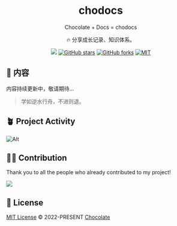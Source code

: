 
<h1 align="center">chodocs</h1>

<p align="center">
Chocolate + Docs = chodocs
</p>

<p align="center">
🔥 分享成长记录、知识体系。
</p>

<p align="center">
<a href="https://space.bilibili.com/351534170"><img src="https://img.shields.io/badge/dynamic/json?labelColor=FE7398&logo=bilibili&logoColor=white&label=bilibili%20fans&color=00aeec&query=%24.data.totalSubs&url=https%3A%2F%2Fapi.spencerwoo.com%2Fsubstats%2F%3Fsource%3Dbilibili%26queryKey%3D351534170" /></a>
<a href="https://github.com/Chocolate1999/chodocs" target="__blank"><img alt="GitHub stars" src="https://img.shields.io/github/stars/Chocolate1999/chodocs?style=social"></a>
<a href="https://github.com/Chocolate1999/chodocs/network"><img alt="GitHub forks" src="https://img.shields.io/github/forks/Chocolate1999/chodocs?style=social"></a>
<a href="https://github.com/Chocolate1999/chodocs" target="__blank"><img alt="MIT" src="https://img.shields.io/github/license/Chocolate1999/chodocs"></a>

## 📓 内容

内容持续更新中，敬请期待...

> 学如逆水行舟，不进则退。


## 🪴 Project Activity

![Alt](https://repobeats.axiom.co/api/embed/384181d12f85b1c3d215e902ae265dc14eeea75b.svg "Repobeats analytics image")

## 🧑‍💻 Contribution

Thank you to all the people who already contributed to my project!

<a href="https://github.com/Chocolate1999/chodocs/graphs/contributors"><img src="https://github.com/Chocolate1999/chodocs/blob/main/CONTRIBUTORS.svg" /></a>

## 📄 License

[MIT License](https://github.com/Chocolate1999/chodocs/blob/main/LICENSE) © 2022-PRESENT [Chocolate](https://github.com/Chocolate1999)
